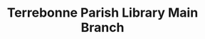 ---
layout: repo
title: "Terrebonne Parish Library Main Branch"
id: 24893
permalink: repos/24893/
---